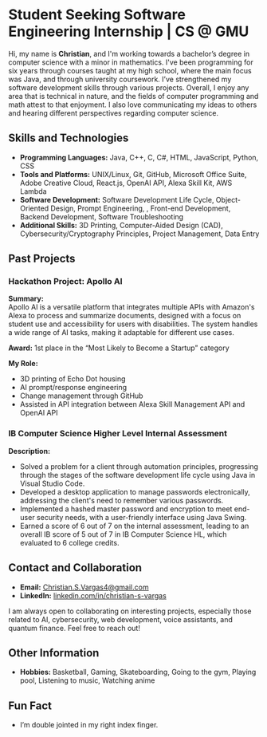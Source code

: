 # Student Seeking Software Engineering Internship | CS @ GMU

Hi, my name is **Christian**, and I'm working towards a bachelor’s degree in computer science with a minor in mathematics. I've been programming for six years through courses taught at my high school, where the main focus was Java, and through university coursework. I’ve strengthened my software development skills through various projects. Overall, I enjoy any area that is technical in nature, and the fields of computer programming and math attest to that enjoyment. I also love communicating my ideas to others and hearing different perspectives regarding computer science.

## Skills and Technologies
- **Programming Languages:** Java, C++, C, C#, HTML, JavaScript, Python, CSS
- **Tools and Platforms:** UNIX/Linux, Git, GitHub, Microsoft Office Suite, Adobe Creative Cloud, React.js, OpenAI API, Alexa Skill Kit, AWS Lambda
- **Software Development:** Software Development Life Cycle, Object-Oriented Design, Prompt Engineering, , Front-end Development, Backend Development, Software Troubleshooting
- **Additional Skills:** 3D Printing, Computer-Aided Design (CAD), Cybersecurity/Cryptography Principles, Project Management, Data Entry

## Past Projects

### **Hackathon Project: Apollo AI**
**Summary:**  
Apollo AI is a versatile platform that integrates multiple APIs with Amazon's Alexa to process and summarize documents, designed with a focus on student use and accessibility for users with disabilities. The system handles a wide range of AI tasks, making it adaptable for different use cases.

**Award:** 1st place in the “Most Likely to Become a Startup” category

**My Role:**
- 3D printing of Echo Dot housing
- AI prompt/response engineering
- Change management through GitHub
- Assisted in API integration between Alexa Skill Management API and OpenAI API

### **IB Computer Science Higher Level Internal Assessment**
**Description:**  
- Solved a problem for a client through automation principles, progressing through the stages of the software development life cycle using Java in Visual Studio Code.
- Developed a desktop application to manage passwords electronically, addressing the client's need to remember various passwords.
- Implemented a hashed master password and encryption to meet end-user security needs, with a user-friendly interface using Java Swing.
- Earned a score of 6 out of 7 on the internal assessment, leading to an overall IB score of 5 out of 7 in IB Computer Science HL, which evaluated to 6 college credits.

## Contact and Collaboration
- **Email:** Christian.S.Vargas4@gmail.com
- **LinkedIn:** [linkedin.com/in/christian-s-vargas](https://www.linkedin.com/in/christian-s-vargas)
  
I am always open to collaborating on interesting projects, especially those related to AI, cybersecurity, web development, voice assistants, and quantum finance. Feel free to reach out!

## Other Information
- **Hobbies:** Basketball, Gaming, Skateboarding, Going to the gym, Playing pool, Listening to music, Watching anime

## Fun Fact
- I’m double jointed in my right index finger.

